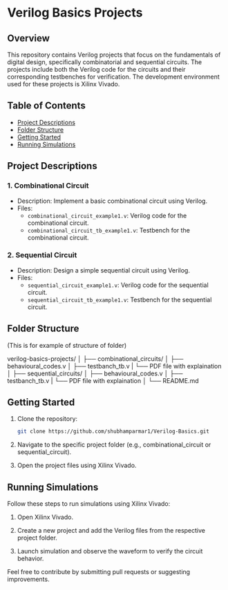 # Verilog Basics Projects

## Overview

This repository contains Verilog projects that focus on the fundamentals of digital design, specifically combinatorial and sequential circuits. The projects include both the Verilog code for the circuits and their corresponding testbenches for verification. The development environment used for these projects is Xilinx Vivado.

## Table of Contents

- [Project Descriptions](#project-descriptions)
- [Folder Structure](#folder-structure)
- [Getting Started](#getting-started)
- [Running Simulations](#running-simulations)

## Project Descriptions

### 1. Combinational Circuit

- Description: Implement a basic combinational circuit using Verilog.
- Files:
  - `combinational_circuit_example1.v`: Verilog code for the combinational circuit.
  - `combinational_circuit_tb_example1.v`: Testbench for the combinational circuit.

### 2. Sequential Circuit

- Description: Design a simple sequential circuit using Verilog.
- Files:
  - `sequential_circuit_example1.v`: Verilog code for the sequential circuit.
  - `sequential_circuit_tb_example1.v`: Testbench for the sequential circuit.

## Folder Structure
(This is for example of structure of folder)

verilog-basics-projects/
│
├── combinational_circuits/
│   ├── behavioural_codes.v
│   ├── testbanch_tb.v 
|   └── PDF file with explaination
│
├── sequential_circuits/
│   ├── behavioural_codes.v
│   ├── testbanch_tb.v
|   └── PDF file with explaination
│ 
└── README.md


## Getting Started

1. Clone the repository:

   ```bash
   git clone https://github.com/shubhamparmar1/Verilog-Basics.git

2. Navigate to the specific project folder (e.g., combinational_circuit or sequential_circuit).

3. Open the project files using Xilinx Vivado.

## Running Simulations

Follow these steps to run simulations using Xilinx Vivado:

1. Open Xilinx Vivado.

2. Create a new project and add the Verilog files from the respective project folder.

3. Launch simulation and observe the waveform to verify the circuit behavior.

Feel free to contribute by submitting pull requests or suggesting improvements. 
